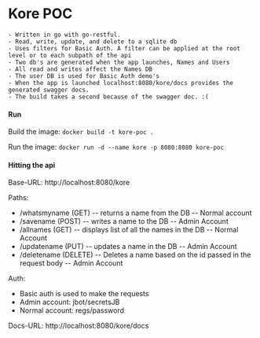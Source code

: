 # Kore POC

 
    - Written in go with go-restful.
    - Read, write, update, and delete to a sqlite db
    - Uses filters for Basic Auth. A filter can be applied at the root level or to each subpath of the api
    - Two db's are generated when the app launches, Names and Users
    - All read and writes affect the Names DB
    - The user DB is used for Basic Auth demo's
    - When the app is launched localhost:8080/kore/docs provides the generated swagger docs.
    - The build takes a second because of the swagger doc. :(

#### Run
Build the image:
`docker build -t kore-poc .`

Run the image:
`docker run -d --name kore -p 8080:8080 kore-poc`

#### Hitting the api

Base-URL: http://localhost:8080/kore

Paths:
  - /whatsmyname (GET)   -- returns a name from the DB -- Normal account
  - /savename  (POST)    -- writes a name to the DB -- Admin Account
  - /allnames (GET)      -- displays list of all the names in the DB -- Normal Account
  - /updatename (PUT)    -- updates a name in the DB -- Admin Account
  - /deletename (DELETE) -- Deletes a name based on the id passed in the request body -- Admin Account
  
Auth: 
  - Basic auth is used to make the requests
  - Admin account: jbot/secretsJB
  - Normal account: regs/password

Docs-URL: http://localhost:8080/kore/docs
